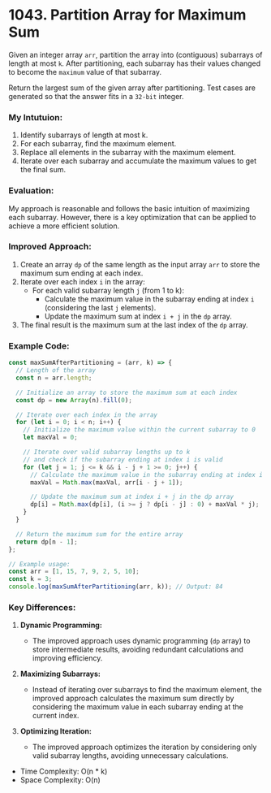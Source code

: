 # 1043. Partition Array for Maximum Sum
Given an integer array `arr`, partition the array into (contiguous) subarrays of length at most `k`. After partitioning, each subarray has their values changed to become the `maximum` value of that subarray.

Return the largest sum of the given array after partitioning. Test cases are generated so that the answer fits in a `32-bit` integer.
### My Intutuion:

1. Identify subarrays of length at most k.
2. For each subarray, find the maximum element.
3. Replace all elements in the subarray with the maximum element.
4. Iterate over each subarray and accumulate the maximum values to get the final sum.

### Evaluation:

My approach is reasonable and follows the basic intuition of maximizing each subarray. However, there is a key optimization that can be applied to achieve a more efficient solution.

### Improved Approach:

1. Create an array `dp` of the same length as the input array `arr` to store the maximum sum ending at each index.
2. Iterate over each index `i` in the array:
   - For each valid subarray length `j` (from 1 to k):
     - Calculate the maximum value in the subarray ending at index `i` (considering the last `j` elements).
     - Update the maximum sum at index `i + j` in the `dp` array.
3. The final result is the maximum sum at the last index of the `dp` array.

### Example Code:

```javascript
const maxSumAfterPartitioning = (arr, k) => {
  // Length of the array
  const n = arr.length;

  // Initialize an array to store the maximum sum at each index
  const dp = new Array(n).fill(0);

  // Iterate over each index in the array
  for (let i = 0; i < n; i++) {
    // Initialize the maximum value within the current subarray to 0
    let maxVal = 0;

    // Iterate over valid subarray lengths up to k
    // and check if the subarray ending at index i is valid
    for (let j = 1; j <= k && i - j + 1 >= 0; j++) {
      // Calculate the maximum value in the subarray ending at index i
      maxVal = Math.max(maxVal, arr[i - j + 1]);

      // Update the maximum sum at index i + j in the dp array
      dp[i] = Math.max(dp[i], (i >= j ? dp[i - j] : 0) + maxVal * j);
    }
  }

  // Return the maximum sum for the entire array
  return dp[n - 1];
};

// Example usage:
const arr = [1, 15, 7, 9, 2, 5, 10];
const k = 3;
console.log(maxSumAfterPartitioning(arr, k)); // Output: 84


```

### Key Differences:

1. **Dynamic Programming:**
   - The improved approach uses dynamic programming (`dp` array) to store intermediate results, avoiding redundant calculations and improving efficiency.

2. **Maximizing Subarrays:**
   - Instead of iterating over subarrays to find the maximum element, the improved approach calculates the maximum sum directly by considering the maximum value in each subarray ending at the current index.

3. **Optimizing Iteration:**
   - The improved approach optimizes the iteration by considering only valid subarray lengths, avoiding unnecessary calculations.

- Time Complexity: O(n * k)
- Space Complexity: O(n)